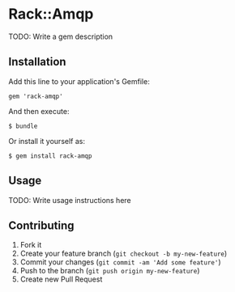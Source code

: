 # Rack::Amqp

TODO: Write a gem description

## Installation

Add this line to your application's Gemfile:

    gem 'rack-amqp'

And then execute:

    $ bundle

Or install it yourself as:

    $ gem install rack-amqp

## Usage

TODO: Write usage instructions here

## Contributing

1. Fork it
2. Create your feature branch (`git checkout -b my-new-feature`)
3. Commit your changes (`git commit -am 'Add some feature'`)
4. Push to the branch (`git push origin my-new-feature`)
5. Create new Pull Request
